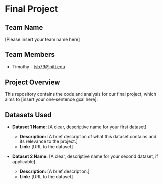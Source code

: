 # Final Project

## Team Name
[Please insert your team name here]

## Team Members
* Timothy - tsb79@pitt.edu

## Project Overview
This repository contains the code and analysis for our final project, which aims to [insert your one-sentence goal here].

## Datasets Used
* **Dataset 1 Name:** [A clear, descriptive name for your first dataset]
  * **Description:** [A brief description of what this dataset contains and its relevance to the project.]
  * **Link:** [URL to the dataset]

* **Dataset 2 Name:** [A clear, descriptive name for your second dataset, if applicable]
  * **Description:** [A brief description.]
  * **Link:** [URL to the dataset]
